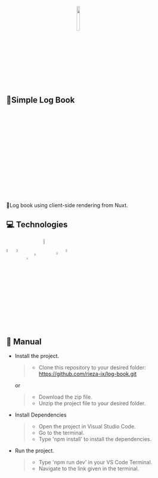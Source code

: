 <h2>
    📁Simple Log Book
    <img width="13%" style="vertical-align:middle" src="https://badgen.net/badge/status/deployed/green" />
</h2>

📝Log book using client-side rendering from Nuxt.

## 💻 Technologies

<p align="left">
    <img width="4.6%" align="center" src="https://www.svgrepo.com/show/452228/html-5.svg">
    <img width="4.6%" align="center" src="https://www.svgrepo.com/show/354431/tailwindcss-icon.svg">
    <img width="3.4%" align="center" src="https://www.svgrepo.com/show/349419/javascript.svg">
    <img width="4%" align="center" src="https://www.svgrepo.com/show/354528/vue.svg">
    <img width="6%" align="center" src="https://nuxt.com/assets/design-kit/icon-green.svg">
    <img width="4.2%" align="center" src="https://www.svgrepo.com/show/452129/vs-code.svg">
    <img width="4.6%" align="center" src="https://logowik.com/content/uploads/images/vercel1868.jpg">
</p>

## 📖 Manual

- Install the project.

  > - Clone this repository to your desired folder: https://github.com/rieza-ix/log-book.git

  or

  > - Download the zip file.
  > - Unzip the project file to your desired folder.

- Install Dependencies

  > - Open the project in Visual Studio Code.
  > - Go to the terminal.
  > - Type 'npm install' to install the dependencies.

- Run the project.
  > - Type 'npm run dev' in your VS Code Terminal.
  > - Navigate to the link given in the terminal.
